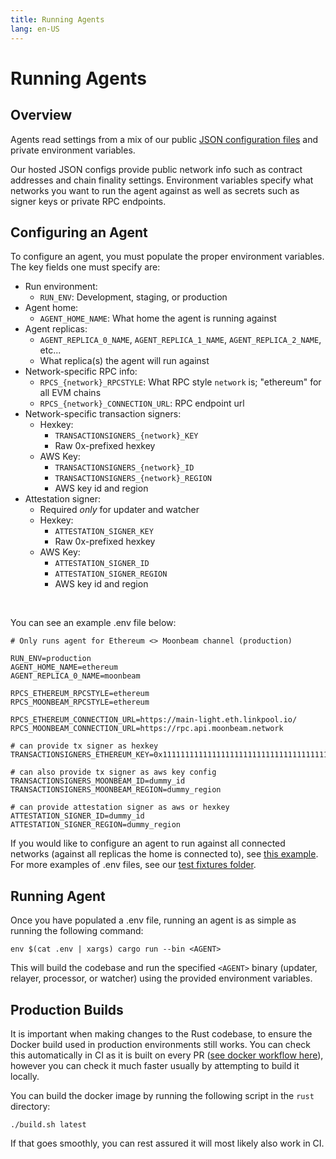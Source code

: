 ```yaml
---
title: Running Agents
lang: en-US
---
```


# Running Agents

## Overview

Agents read settings from a mix of our public [JSON configuration files](https://github.com/nomad-xyz/rust/tree/main/configuration/configs) and private environment variables.

Our hosted JSON configs provide public network info such as contract addresses and chain finality settings. Environment variables specify what networks you want to run the agent against as well as secrets such as signer keys or private RPC endpoints.

## Configuring an Agent

To configure an agent, you must populate the proper environment variables. The key fields one must specify are:

- Run environment:
  - `RUN_ENV`: Development, staging, or production
- Agent home:
  - `AGENT_HOME_NAME`: What home the agent is running against
- Agent replicas:
  - `AGENT_REPLICA_0_NAME`, `AGENT_REPLICA_1_NAME`, `AGENT_REPLICA_2_NAME`, etc...
  - What replica(s) the agent will run against
- Network-specific RPC info:
  - `RPCS_{network}_RPCSTYLE`: What RPC style `network` is; "ethereum" for all EVM chains
  - `RPCS_{network}_CONNECTION_URL`: RPC endpoint url
- Network-specific transaction signers:
  - Hexkey:
    - `TRANSACTIONSIGNERS_{network}_KEY`
    - Raw 0x-prefixed hexkey
  - AWS Key:
    - `TRANSACTIONSIGNERS_{network}_ID`
    - `TRANSACTIONSIGNERS_{network}_REGION`
    - AWS key id and region
- Attestation signer:
  - Required _only_ for updater and watcher
  - Hexkey:
    - `ATTESTATION_SIGNER_KEY`
    - Raw 0x-prefixed hexkey
  - AWS Key:
    - `ATTESTATION_SIGNER_ID`
    - `ATTESTATION_SIGNER_REGION`
    - AWS key id and region

<br>

You can see an example .env file below:

```
# Only runs agent for Ethereum <> Moonbeam channel (production)

RUN_ENV=production
AGENT_HOME_NAME=ethereum
AGENT_REPLICA_0_NAME=moonbeam

RPCS_ETHEREUM_RPCSTYLE=ethereum
RPCS_MOONBEAM_RPCSTYLE=ethereum

RPCS_ETHEREUM_CONNECTION_URL=https://main-light.eth.linkpool.io/
RPCS_MOONBEAM_CONNECTION_URL=https://rpc.api.moonbeam.network

# can provide tx signer as hexkey
TRANSACTIONSIGNERS_ETHEREUM_KEY=0x1111111111111111111111111111111111111111111111111111111111111111

# can also provide tx signer as aws key config
TRANSACTIONSIGNERS_MOONBEAM_ID=dummy_id
TRANSACTIONSIGNERS_MOONBEAM_REGION=dummy_region

# can provide attestation signer as aws or hexkey
ATTESTATION_SIGNER_ID=dummy_id
ATTESTATION_SIGNER_REGION=dummy_region
```

If you would like to configure an agent to run against all connected networks (against all replicas the home is connected to), see [this example](https://github.com/nomad-xyz/rust/blob/main/fixtures/env.test). For more examples of .env files, see our [test fixtures folder](https://github.com/nomad-xyz/rust/tree/main/fixtures).

## Running Agent

Once you have populated a .env file, running an agent is as simple as running the following command:

`env $(cat .env | xargs) cargo run --bin <AGENT>`

This will build the codebase and run the specified `<AGENT>` binary (updater, relayer, processor, or watcher) using the provided environment variables.

## Production Builds

It is important when making changes to the Rust codebase, to ensure the Docker build used in production environments still works. You can check this automatically in CI as it is built on every PR ([see docker workflow here](https://github.com/nomad-xyz/rust/blob/main/.github/workflows/docker.yml)), however you can check it much faster usually by attempting to build it locally.

You can build the docker image by running the following script in the `rust` directory:

`./build.sh latest`

If that goes smoothly, you can rest assured it will most likely also work in CI.
